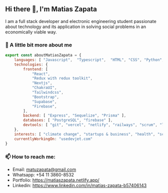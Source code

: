 ## Hi there 👋, I'm Matias Zapata

I am a full stack developer and electronic engineering student passionate about technology and its application in solving social problems in an economically viable way.

### 🔭 A little bit more about me 

```js
export const aboutMatiasZapata = {
    languages: [ "Javascript",  "Typescript",  "HTML", "CSS", "Python", "C++",  "C" ],
    technologies: {
        frontend: [
            "React",
            "Redux with redux toolkit",
            "Nextjs",
            "ChakraUI",
            "Tailwindcss",
            "Bootstrap",
            "Supabase",
            "Firebase",
        ],
        backend: [ "Express", "Sequelize", "Prisma" ],
        databases: [ "PostgreSQL", "firebase" ],
        devtools: [ "git", "vercel", "netlify", "railways", "scrum", "linux" ]
    },
    interests: [ "climate change", "startups & business", "health", "science", "reading" ],
    currentlyWorkingOn: "usedevjet.com"
}
```

### 📫 How to reach me:

- Email: matuzapata@gmail.com
- Whatsapp: +54 11 3860-8532
- Portfolio: https://matiaszapata.netlify.app/ 
- Linkedin: https://www.linkedin.com/in/matias-zapata-b57406143



